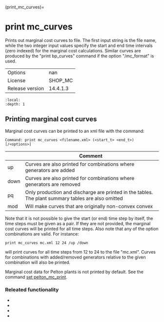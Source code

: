 (print_mc_curves)=
# print mc_curves
Prints out marginal cost curves to file. The first input string is the file name, while the two integer input values specify the start and end time intervals (zero indexed) for the marginal cost calculations. Similar curves are produced by the "print bp_curves" command if the option "/mc_format" is used.

|   |   |
|---|---|
|Options|nan|
|License|SHOP_MC|
|Release version|14.4.1.3|

```{contents}
:local:
:depth: 1
```

## Printing marginal cost curves
Marginal cost curves can be printed to an xml file with the command:
```
Command: print mc_curves <filename.xml> (<start_t> <end_t>) [/<options>]
```

|<option>|Comment|
|---|---|
|up|Curves are also printed for combinations where generators are added|
|down|Curves are also printed for combinations where generators are removed|
|pq|Only production and discharge are printed in the tables. The plant summary tables are also omitted|
|mod|Will make curves that are originally non-convex convex|

Note that it is not possible to give the start (or end) time step by itself, the time steps must be given as a pair. If they are not provided, the marginal cost curves will be printed for all time steps. Also note that any of the option combinations are valid. For instance:
```
print mc_curves mc.xml 12 24 /up /down
```
will print curves for all time steps from 12 to 24 to the file "mc.xml". Curves for combinations with added/removed generators relative to the given combination will also be printed.

Marginal cost data for Pelton plants is not printed by default. See the command [set pelton_mc_print](set_pelton_mc_print).

### Releated functionality
- [](set_resolve_mc_conflict)
- [](set_mc_pelton)
- [](set_pelton_mc_print)
- [](set_mc_ref_prod)



